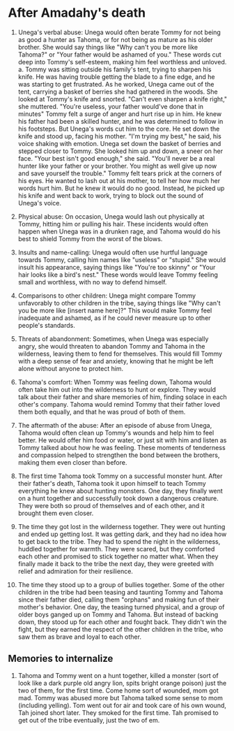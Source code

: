 # After Amadahy's death
1.  Unega's verbal abuse: Unega would often berate Tommy for not being as good a hunter as Tahoma, or for not being as mature as his older brother. She would say things like "Why can't you be more like Tahoma?" or "Your father would be ashamed of you." These words cut deep into Tommy's self-esteem, making him feel worthless and unloved.
	a. Tommy was sitting outside his family's tent, trying to sharpen his knife. He was having trouble getting the blade to a fine edge, and he was starting to get frustrated. As he worked, Unega came out of the tent, carrying a basket of berries she had gathered in the woods. She looked at Tommy's knife and snorted. 
			"Can't even sharpen a knife right," she muttered. "You're useless, your father would've done that in minutes"
			Tommy felt a surge of anger and hurt rise up in him. He knew his father had been a skilled hunter, and he was determined to follow in his footsteps. But Unega's words cut him to the core. He set down the knife and stood up, facing his mother.
			"I'm trying my best," he said, his voice shaking with emotion.
			Unega set down the basket of berries and stepped closer to Tommy. She looked him up and down, a sneer on her face.
			"Your best isn't good enough," she said. "You'll never be a real hunter like your father or your brother. You might as well give up now and save yourself the trouble."
			Tommy felt tears prick at the corners of his eyes. He wanted to lash out at his mother, to tell her how much her words hurt him. But he knew it would do no good. Instead, he picked up his knife and went back to work, trying to block out the sound of Unega's voice.
		
    
2.  Physical abuse: On occasion, Unega would lash out physically at Tommy, hitting him or pulling his hair. These incidents would often happen when Unega was in a drunken rage, and Tahoma would do his best to shield Tommy from the worst of the blows.
3. Insults and name-calling: Unega would often use hurtful language towards Tommy, calling him names like "useless" or "stupid." She would insult his appearance, saying things like "You're too skinny" or "Your hair looks like a bird's nest." These words would leave Tommy feeling small and worthless, with no way to defend himself.
    
4.  Comparisons to other children: Unega might compare Tommy unfavorably to other children in the tribe, saying things like "Why can't you be more like [insert name here]?" This would make Tommy feel inadequate and ashamed, as if he could never measure up to other people's standards.
    
5.  Threats of abandonment: Sometimes, when Unega was especially angry, she would threaten to abandon Tommy and Tahoma in the wilderness, leaving them to fend for themselves. This would fill Tommy with a deep sense of fear and anxiety, knowing that he might be left alone without anyone to protect him.
6. Tahoma's comfort: When Tommy was feeling down, Tahoma would often take him out into the wilderness to hunt or explore. They would talk about their father and share memories of him, finding solace in each other's company. Tahoma would remind Tommy that their father loved them both equally, and that he was proud of both of them.
    
7.  The aftermath of the abuse: After an episode of abuse from Unega, Tahoma would often clean up Tommy's wounds and help him to feel better. He would offer him food or water, or just sit with him and listen as Tommy talked about how he was feeling. These moments of tenderness and compassion helped to strengthen the bond between the brothers, making them even closer than before.
8. The first time Tahoma took Tommy on a successful monster hunt. After their father's death, Tahoma took it upon himself to teach Tommy everything he knew about hunting monsters. One day, they finally went on a hunt together and successfully took down a dangerous creature. They were both so proud of themselves and of each other, and it brought them even closer.
    
9.  The time they got lost in the wilderness together. They were out hunting and ended up getting lost. It was getting dark, and they had no idea how to get back to the tribe. They had to spend the night in the wilderness, huddled together for warmth. They were scared, but they comforted each other and promised to stick together no matter what. When they finally made it back to the tribe the next day, they were greeted with relief and admiration for their resilience.
    
10.  The time they stood up to a group of bullies together. Some of the other children in the tribe had been teasing and taunting Tommy and Tahoma since their father died, calling them "orphans" and making fun of their mother's behavior. One day, the teasing turned physical, and a group of older boys ganged up on Tommy and Tahoma. But instead of backing down, they stood up for each other and fought back. They didn't win the fight, but they earned the respect of the other children in the tribe, who saw them as brave and loyal to each other.

## Memories to internalize
1. Tahoma and Tommy went on a hunt together, killed a monster (sort of look like a dark purple old angry lion, spits bright orange poison) just the two of them, for the first time. Come home sort of wounded, mom got mad. Tommy was abused more but Tahoma talked some sense to mom (including yelling). Tom went out for air and took care of his own wound, Tah joined short later. They smoked for the first time. Tah promised to get out of the tribe eventually, just the two of em.

